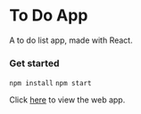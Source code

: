 # To Do App #

A to do list app, made with React.

### Get started ###

`npm install`
`npm start`

Click [here](https://my-todo-csfnmmsprl.now.sh/) to view the web app.
